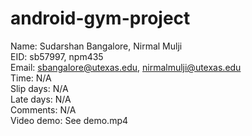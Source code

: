 # android-gym-project
Name: Sudarshan Bangalore, Nirmal Mulji  
EID: sb57997, npm435  
Email: sbangalore@utexas.edu, nirmalmulji@utexas.edu  
Time: N/A  
Slip days: N/A  
Late days: N/A  
Comments: N/A  
Video demo: See demo.mp4
